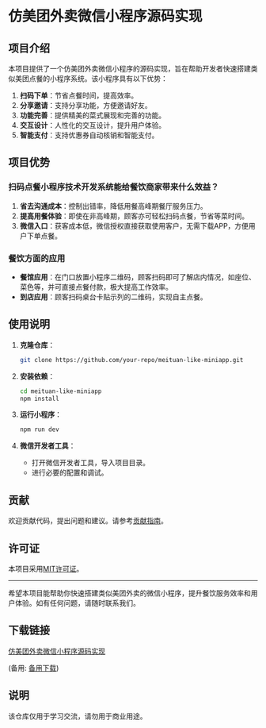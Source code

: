 # 仿美团外卖微信小程序源码实现

## 项目介绍

本项目提供了一个仿美团外卖微信小程序的源码实现，旨在帮助开发者快速搭建类似美团点餐的小程序系统。该小程序具有以下优势：

1. **扫码下单**：节省点餐时间，提高效率。
2. **分享邀请**：支持分享功能，方便邀请好友。
3. **功能完善**：提供精美的菜式展现和完善的功能。
4. **交互设计**：人性化的交互设计，提升用户体验。
5. **智能支付**：支持优惠券自动核销和智能支付。

## 项目优势

### 扫码点餐小程序技术开发系统能给餐饮商家带来什么效益？

1. **省去沟通成本**：控制出错率，降低用餐高峰期餐厅服务压力。
2. **提高用餐体验**：即使在非高峰期，顾客亦可轻松扫码点餐，节省等菜时间。
3. **微信入口**：获客成本低，微信授权直接获取使用客户，无需下载APP，方便用户下单点餐。

### 餐饮方面的应用

- **餐馆应用**：在门口放置小程序二维码，顾客扫码即可了解店内情况，如座位、菜色等，并可直接点餐付款，极大提高工作效率。
- **到店应用**：顾客扫码桌台卡贴示列的二维码，实现自主点餐。

## 使用说明

1. **克隆仓库**：
   ```bash
   git clone https://github.com/your-repo/meituan-like-miniapp.git
   ```

2. **安装依赖**：
   ```bash
   cd meituan-like-miniapp
   npm install
   ```

3. **运行小程序**：
   ```bash
   npm run dev
   ```

4. **微信开发者工具**：
   - 打开微信开发者工具，导入项目目录。
   - 进行必要的配置和调试。

## 贡献

欢迎贡献代码，提出问题和建议。请参考[贡献指南](CONTRIBUTING.md)。

## 许可证

本项目采用[MIT许可证](LICENSE)。

---

希望本项目能帮助你快速搭建类似美团外卖的微信小程序，提升餐饮服务效率和用户体验。如有任何问题，请随时联系我们。

## 下载链接
[仿美团外卖微信小程序源码实现](https://pan.quark.cn/s/910013137370) 

(备用: [备用下载](https://pan.baidu.com/s/1ZzwC_cixmpO7dsy859Jybg?pwd=1234))

## 说明

该仓库仅用于学习交流，请勿用于商业用途。

